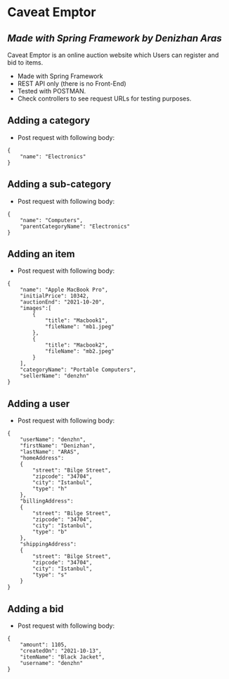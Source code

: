 # Caveat Emptor
## _Made with Spring Framework by Denizhan Aras_

Caveat Emptor is an online auction website which Users can register and bid to items.

- Made with Spring Framework
- REST API only (there is no Front-End)
- Tested with POSTMAN.
- Check controllers to see request URLs for testing purposes.

## Adding a category
- Post request with following body:

```
{
    "name": "Electronics"
}
```

## Adding a sub-category
- Post request with following body:

```
{
    "name": "Computers",
    "parentCategoryName": "Electronics"
}
```


## Adding an item
- Post request with following body:

```
{
    "name": "Apple MacBook Pro",
    "initialPrice": 10342,
    "auctionEnd": "2021-10-20",
    "images":[
        {
            "title": "Macbook1",
            "fileName": "mb1.jpeg"
        },
        {
            "title": "Macbook2",
            "fileName": "mb2.jpeg"
        }
    ],
    "categoryName": "Portable Computers",
    "sellerName": "denzhn"
}
```

## Adding a user
- Post request with following body:

```
{
    "userName": "denzhn",
    "firstName": "Denizhan",
    "lastName": "ARAS",
    "homeAddress":
    {
        "street": "Bilge Street",
        "zipcode": "34704",
        "city": "Istanbul",
        "type": "h"
    },
    "billingAddress":
    {
        "street": "Bilge Street",
        "zipcode": "34704",
        "city": "Istanbul",
        "type": "b"
    },
    "shippingAddress":
    {
        "street": "Bilge Street",
        "zipcode": "34704",
        "city": "Istanbul",
        "type": "s"
    }
}
```

## Adding a bid
- Post request with following body:
```
{
    "amount": 1105,
    "createdOn": "2021-10-13",
    "itemName": "Black Jacket",
    "username": "denzhn"
}
```

